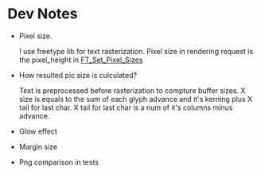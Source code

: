 # Dev Notes

- Pixel size.
   
   I use freetype lib for text rasterization. Pixel size in rendering request is the pixel_height in [FT_Set_Pixel_Sizes](https://www.freetype.org/freetype2/docs/reference/ft2-base_interface.html#ft_set_pixel_sizes)
- How resulted pic size is culculated?
    
    Text is preprocessed before rasterization to compture buffer sizes. X size is equals to the sum of each glyph advance and it's kerning plus X tail for last char. X tail for last char is a num of it's columns minus advance.


- Glow effect

- Margin size
- Png comparison in tests

